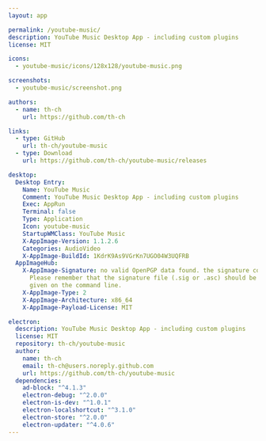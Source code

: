 ```yaml
---
layout: app

permalink: /youtube-music/
description: YouTube Music Desktop App - including custom plugins
license: MIT

icons:
  - youtube-music/icons/128x128/youtube-music.png

screenshots:
  - youtube-music/screenshot.png

authors:
  - name: th-ch
    url: https://github.com/th-ch

links:
  - type: GitHub
    url: th-ch/youtube-music
  - type: Download
    url: https://github.com/th-ch/youtube-music/releases

desktop:
  Desktop Entry:
    Name: YouTube Music
    Comment: YouTube Music Desktop App - including custom plugins
    Exec: AppRun
    Terminal: false
    Type: Application
    Icon: youtube-music
    StartupWMClass: YouTube Music
    X-AppImage-Version: 1.1.2.6
    Categories: AudioVideo
    X-AppImage-BuildId: 1KdrK9As9VGrKn7UGO04W3UQFRB
  AppImageHub:
    X-AppImage-Signature: no valid OpenPGP data found. the signature could not be verified.
      Please remember that the signature file (.sig or .asc) should be the first file
      given on the command line.
    X-AppImage-Type: 2
    X-AppImage-Architecture: x86_64
    X-AppImage-Payload-License: MIT

electron:
  description: YouTube Music Desktop App - including custom plugins
  license: MIT
  repository: th-ch/youtube-music
  author:
    name: th-ch
    email: th-ch@users.noreply.github.com
    url: https://github.com/th-ch/youtube-music
  dependencies:
    ad-block: "^4.1.3"
    electron-debug: "^2.0.0"
    electron-is-dev: "^1.0.1"
    electron-localshortcut: "^3.1.0"
    electron-store: "^2.0.0"
    electron-updater: "^4.0.6"
---
```

